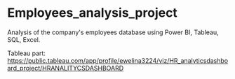 # Employees_analysis_project
Analysis of the company's employees database using Power BI, Tableau, SQL, Excel.


Tableau part:
https://public.tableau.com/app/profile/ewelina3224/viz/HR_analyticsdashboard_project/HRANALITYCSDASHBOARD
